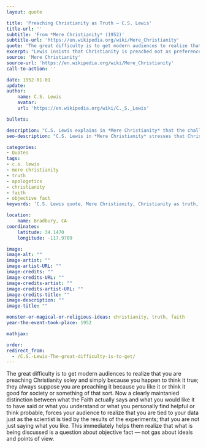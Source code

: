 ```yaml
---
layout: quote

title: 'Preaching Christianity as Truth – C.S. Lewis'
title-url: ''
subtitle: 'From *Mere Christianity* (1952)'
subtitle-url: 'https://en.wikipedia.org/wiki/Mere_Christianity'
quote: 'The great difficulty is to get modern audiences to realize that you are preaching Christianity soley and simply because you happen to think it true'
excerpt: "Lewis insists that Christianity is preached not as preference but as truth, bound to objective reality."
source: 'Mere Christianity'
source-url: 'https://en.wikipedia.org/wiki/Mere_Christianity'
call-to-action: ''

date: 1952-01-01
update:
author:
    name: C.S. Lewis
    avatar: 
    url: 'https://en.wikipedia.org/wiki/C._S._Lewis'

bullets:

description: "C.S. Lewis explains in *Mere Christianity* that the challenge is helping audiences see Christianity as objective truth, not mere opinion or preference."
seo-description: "C.S. Lewis in *Mere Christianity* stresses that Christianity is proclaimed as truth, not as taste, ideals, or personal preference."

categories:
- Quotes
tags:
- c.s. lewis
- mere christianity
- truth
- apologetics
- christianity
- faith
- objective fact
keywords: 'C.S. Lewis quote, Mere Christianity, Christianity as truth, apologetics, objective faith, Christian teaching, not opinion, C.S. Lewis truth'

location:
    name: Bradbury, CA
coordinates:
    latitude: 34.1470
    longitude: -117.9709

image:
image-alt: ""
image-artist: ""
image-artist-URL: ""
image-credits: ""
image-credits-URL: ""
image-credits-artist: ""
image-credits-artist-URL: ""
image-credits-title: ""
image-description: ""
image-title: ""

monster-or-magical-or-religious-ideas: christianity, truth, faith
year-the-event-took-place: 1952

mathjax: 

order: 
redirect_from:
  - /C.S.-Lewis-The-great-difficulty-is-to-get/
---
```

The great difficulty is to get modern audiences to realize that you are preaching
  Christianity soley and simply because you happen to think it true; they always suppose
  you are preaching it because you like it or think it good for society or something
  of that sort. Now a clearly maintanied distinction between what the Faith actually
  says and what you would like it to have said or what you understand or what you
  personally find helpful or think probable, forces your audience to realize that
  you are tied to your data just as the scientist is tied by the results of the experiments;
  that you are not just saying what you like. This immediately helps them realize
  that what is being discussed is a question about objective fact — not gas about
  ideals and points of view.